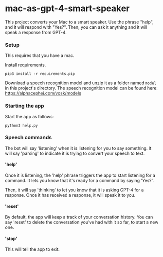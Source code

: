 # mac-as-gpt-4-smart-speaker

This project converts your Mac to a smart speaker. Use the phrase "help", and it will respond with "Yes?". Then, you can ask it anything and it will speak a response from GPT-4.

### Setup

This requires that you have a mac.

Install requirements.

```
pip3 install -r requirements.pip
```

Download a speech recognition model and unzip it as a folder named `model` in this project's directory.
The speech recognition model can be found here: https://alphacephei.com/vosk/models

### Starting the app

Start the app as follows:

```
python3 help.py
```

### Speech commands

The bot will say 'listening' when it is listening for you to say something. It will say 'parsing' to indicate it is trying to convert your speech to text.

#### 'help'

Once it is listening, the 'help' phrase triggers the app to start listening for a command. It lets you know that it's ready for a command by saying 'Yes?'.

Then, it will say 'thinking' to let you know that it is asking GPT-4 for a response. Once it has received a response, it will speak it to you.

#### 'reset'

By default, the app will keep a track of your conversation history. You can say 'reset' to delete the conversation you've had with it so far, to start a new one.

#### 'stop'

This will tell the app to exit.
